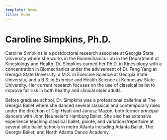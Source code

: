 ```yaml
---
template: home
title: Home
---
```


# Caroline Simpkins, Ph.D.

Caroline Simpkins is a postdoctoral research associate at Georgia State University where she works in the Biomechanics Lab in the Department of Kinesiology and Health.  Dr. Simpkins earned her Ph.D. in Kinesiology with a concentration in Biomechanics under the advisement of Dr. Feng Yang at Georgia State University, a M.S. in Exercise Science at Georgia State University, and a B.S. in Exercise and Health Science at Kennesaw State University.  Her current research focuses on the use of classical ballet to improve fall risk in both healthy and clinical older adults.

Before graduate school, Dr. Simpkins was a professional ballerina at The Georgia Ballet where she danced several classical and contemporary roles under the direction of Gigi Hyatt and Janusz Mazon, both former principal dancers with John Neumeier’s Hamburg Ballet.  She also has extensive experience teaching classical ballet, pointe, and variations/repertoire at several elite ballet schools in metro Atlanta including Atlanta Ballet, The Georgia Ballet, and North Atlanta Dance Academy.